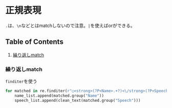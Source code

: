 # 正規表現
`.`は、`\n`などとはmatchしないので注意。`|`を使えばorができる。


## Table of Contents
1. [繰り返しmatch](#繰り返しmatch)

### 繰り返しmatch
`finditer`を使う
```python
for matched in re.finditer(r"○<strong>(?P<Name>.+?)<\/strong>(?P<Speech>(.|\n)+?)(○|<\/span>)", str(soup)):
    name_list.append(matched.group("Name"))
    speech_list.append(clean_text(matched.group("Speech")))
```
